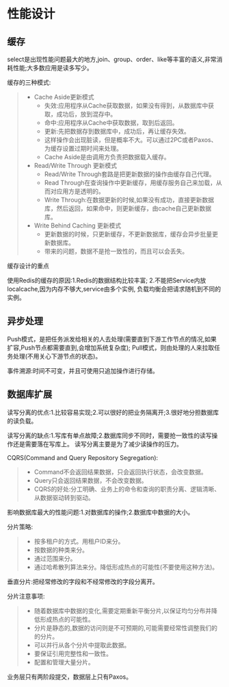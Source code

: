 # 性能设计
## 缓存
select是出现性能问题最大的地方,join、group、order、like等丰富的语义,非常消耗性能;大多数应用是读多写少。

缓存的三种模式:
>* Cache Aside更新模式
>   * 失效:应用程序从Cache获取数据，如果没有得到，从数据库中获取，成功后，放到混存中。
>   * 命中:应用程序从Cache中获取数据，取到后返回。
>   * 更新:先把数据存到数据库中，成功后，再让缓存失效。
>   * 这样操作会出现脏读，但是概率不大。可以通过2PC或者Paxos、为缓存设置过期时间来处理。
>   * Cache Aside是由调用方负责把数据载入缓存。
>* Read/Write Through 更新模式
>   * Read/Write Through套路是把更新数据的操作由缓存自己代理。
>   * Read Through在查询操作中更新缓存，用缓存服务自己来加载，从而对应用方是透明的。
>   * Write Through:在数据更新的时候,如果没有成功，直接更新数据库，然后返回，如果命中，则更新缓存，由cache自己更新数据库。
>* Write Behind Caching 更新模式
>   * 更新数据的时候，只更新缓存，不更新数据库，缓存会异步批量更新数据库。
>   * 带来的问题，数据不是抢一致性的，而且可以会丢失。

缓存设计的重点

使用Redis的缓存的原因:1.Redis的数据结构比较丰富;
2.不能把Service内放localcache,因为内存不够大,service由多个实例,
负载均衡会把请求随机到不同的实例。

## 异步处理

Push模式，是把任务派发给相关的人去处理(需要直到下游工作节点的情况,如果扩容,Push节点都需要直到,会增加系统复杂度);
Pull模式，则由处理的人来拉取任务处理(不用关心下游节点的状态)。

事件溯源:时间不可变，并且可使用只追加操作进行存储。

## 数据库扩展

读写分离的优点:1.比较容易实现;2.可以很好的把业务隔离开;3.很好地分担数据库的读负载。

读写分离的缺点:1.写库有单点故障;2.数据库同步不同时，需要抢一致性的读写操作还是需要落在写库上。
读写分离主要是为了减少读操作的压力。

CQRS(Command and Query Repository Segregation):
>* Command不会返回结果数据，只会返回执行状态，会改变数据。
>* Query只会返回结果数据，不会改变数据。
>* CQRS的好处:分工明确、业务上的命令和查询的职责分离、逻辑清晰、从数据驱动转到驱动。

影响数据库最大的性能问题:1.对数据库的操作;2.数据库中数据的大小。

分片策略:
>* 按多租户的方式。用租户ID来分。
>* 按数据的种类来分。
>* 通过范围来分。
>* 通过哈希散列算法来分。降低形成热点的可能性(不要使用这种方法)。

垂直分片:把经常修改的字段和不经常修改的字段分离开。

分片注意事项:
>* 随着数据库中数据的变化,需要定期重新平衡分片,以保证均匀分布并降低形成热点的可能性。
>* 分片是静态的,数据的访问则是不可预期的,可能需要经常性调整我们的的分片。
>* 可以并行从各个分片中提取此数据。
>* 要保证引用完整性和一致性。
>* 配置和管理大量分片。

业务层只有两阶段提交，数据层上只有Paxos。